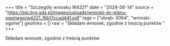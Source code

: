+++
title = "Szczegóły wniosku W4221"
date = "2024-06-14"
source = "https://bip.brg.gda.pl/images/uploads/wnioski-do-planu-ogolnego/w4221_f6b17ccad44f.pdf"
tags = ["obręb: 0064", "wnioski-ogolne"]
geolinks = []
raw = "Składam wniosek, zgodnie z treścią punktów "
+++

Składam wniosek, zgodnie z treścią punktów 


